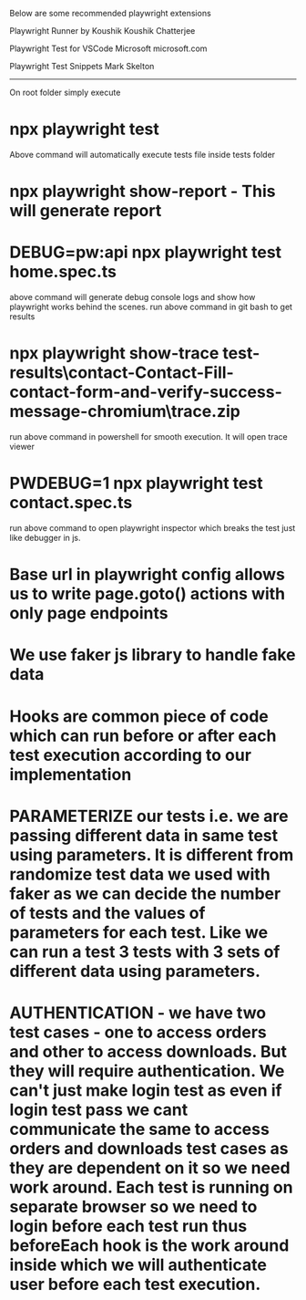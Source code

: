 Below are some recommended playwright extensions

Playwright Runner by Koushik
Koushik Chatterjee

Playwright Test for VSCode
Microsoft
microsoft.com

Playwright Test Snippets
Mark Skelton

---------------------------------------------------------------------------

On root folder simply execute

# npx playwright test

Above command will automatically execute tests file inside tests folder

# npx playwright show-report - This will generate report

<!-- Below are some debug commands for test cases -->
# DEBUG=pw:api npx playwright test home.spec.ts

above command will generate debug console logs and show how playwright works behind the scenes. run above command in git bash to get results

# npx playwright show-trace test-results\contact-Contact-Fill-contact-form-and-verify-success-message-chromium\trace.zip

run above command in powershell for smooth execution. It will open trace viewer

# PWDEBUG=1 npx playwright test contact.spec.ts

run above command to open playwright inspector which breaks the test just like debugger in js.

# Base url in playwright config allows us to write page.goto() actions with only page endpoints

# We use faker js library to handle fake data

# Hooks are common piece of code which can run before or after each test execution according to our implementation

# PARAMETERIZE our tests i.e. we are passing different data in same test using parameters. It is different from randomize test data we used with faker as we can decide the number of tests and the values of parameters for each test. Like we can run a test 3 tests with 3 sets of different data using parameters.

# AUTHENTICATION - we have two test cases - one to access orders and other to access downloads. But they will require authentication. We can't just make login test as even if login test pass we cant communicate the same to access orders and downloads test cases as they are dependent on it so we need work around. Each test is running on separate browser so we need to login before each test run thus beforeEach hook is the work around inside which we will authenticate user before each test execution.